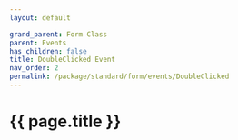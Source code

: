```yaml
---
layout: default

grand_parent: Form Class
parent: Events
has_children: false
title: DoubleClicked Event
nav_order: 2
permalink: /package/standard/form/events/DoubleClicked
---
```

# {{ page.title }}

